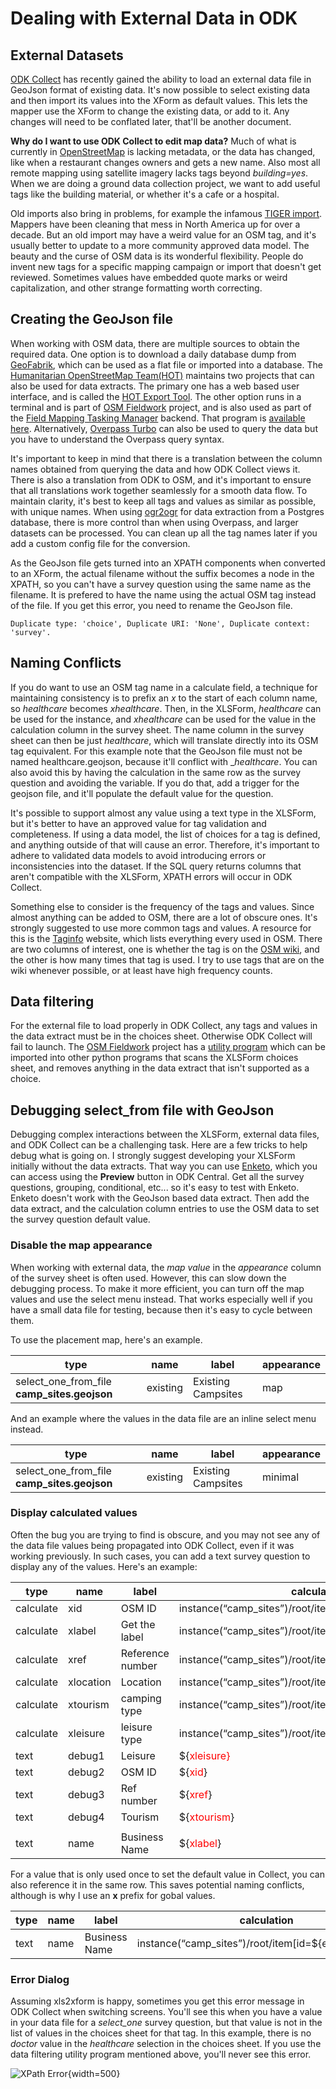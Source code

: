 # Dealing with External Data in ODK

## External Datasets

[ODK Collect](https://www.getodk.org) has recently gained the ability
to load an external data file in GeoJson format of existing data. It's
now possible to select existing data and then import its values into
the XForm as default values. This lets the mapper use the XForm to
change the existing data, or add to it. Any changes will need to be
conflated later, that'll be another document.

**Why do I want to use ODK Collect to edit map data?** Much of what is
currently in [OpenStreetMap](https:www.openstreetmap.org) is lacking
metadata, or the data has changed, like when a restaurant changes
owners and gets a new name. Also most all remote mapping using
satellite imagery lacks tags beyond _building=yes_. When we are doing
a ground data collection project, we want to add useful tags like the
building material, or whether it's a cafe or a hospital.

Old imports also bring in problems, for example the infamous [TIGER
import](https://wiki.openstreetmap.org/wiki/TIGER). Mappers have been
cleaning that mess in North America up for over a decade. But an old
import may have a weird value for an OSM tag, and it's usually better
to update to a more community approved data model. The beauty and the
curse of OSM data is its wonderful flexibility. People do invent new
tags for a specific mapping campaign or import that doesn't get
reviewed. Sometimes values have embedded quote marks or weird
capitalization, and other strange formatting worth correcting.

## Creating the GeoJson file

When working with OSM data, there are multiple sources to obtain the
required data. One option is to download a daily database dump from
[GeoFabrik](http://download.geofabrik.de/index.html), which can be
used as a flat file or imported into a database. The [Humanitarian
OpenStreetMap Team(HOT)](https://www.hotosm.org) maintains two
projects that can also be used for data extracts. The primary one has
a web based user interface, and is called the [HOT Export
Tool](https://export.hotosm.org/en/v3/). The other option runs in a
terminal and is part of [OSM
Fieldwork](https://github.com/hotosm/osm-fieldwork/wiki) project, and
is also used as part of the [Field Mapping Tasking
Manager](https://github.com/hotosm/fmtm/wiki) backend. That program is
[available
here](https://github.com/hotosm/osm-fieldwork/blob/main/osm_fieldwork/make_data_extract.py). Alternatively,
[Overpass Turbo](https://overpass-turbo.eu/) can also be used to query
the data but you have to understand the Overpass query syntax.

It's important to keep in mind that there is a translation between
the column names obtained from querying the data and how ODK Collect
views it. There is also a translation from ODK to OSM, and it's
important to ensure that all translations work together seamlessly for
a smooth data flow. To maintain clarity, it's best to keep all tags
and values as similar as possible, with unique names. When using
[ogr2ogr](https://gdal.org/programs/ogr2ogr.html) for data extraction
from a Postgres database, there is more control than when using
Overpass, and larger datasets can be processed. You can clean up all
the tag names later if you add a custom config file for the
conversion.

As the GeoJson file gets turned into an XPATH components when
converted to an XForm, the actual filename without the suffix becomes
a node in the XPATH, so you can't have a survey question using the
same name as the filename. It is prefered to have the name using the
actual OSM tag instead of the file. If you get this error, you need to
rename the GeoJson file.

    Duplicate type: 'choice', Duplicate URI: 'None', Duplicate context: 'survey'.

## Naming Conflicts

If you do want to use an OSM tag name in a calculate field, a
technique for maintaining consistency is to prefix an _x_ to the start
of each column name, so _healthcare_ becomes _xhealthcare_. Then, in
the XLSForm, _healthcare_ can be used for the instance, and
_xhealthcare_ can be used for the value in the calculation column in
the survey sheet. The name column in the survey sheet can then be just
_healthcare_, which will translate directly into its OSM tag
equivalent. For this example note that the GeoJson file must not be
named healthcare.geojson, because it'll conflict with
\__healthcare_. You can also avoid this by having the calculation in
the same row as the survey question and avoiding the variable. If you
do that, add a trigger for the geojson file, and it'll populate the
default value for the question.

It's possible to support almost any value using a text type in the
XLSForm, but it's better to have an approved value for tag validation
and completeness. If using a data model, the list of choices for a tag
is defined, and anything outside of that will cause an
error. Therefore, it's important to adhere to validated data models to
avoid introducing errors or inconsistencies into the dataset. If the
SQL query returns columns that aren't compatible with the XLSForm,
XPATH errors will occur in ODK Collect.

Something else to consider is the frequency of the tags and
values. Since almost anything can be added to OSM, there are a lot of
obscure ones. It's strongly suggested to use more common tags and
values. A resource for this is the
[Taginfo](https://taginfo.openstreetmap.org/) website, which lists
everything every used in OSM. There are two columns of interest, one
is whether the tag is on the [OSM
wiki](https://wiki.openstreetmap.org/wiki/Map_features), and the other
is how many times that tag is used. I try to use tags that are on the
wiki whenever possible, or at least have high frequency counts.

## Data filtering

For the external file to load properly in ODK Collect, any tags and
values in the data extract must be in the choices sheet. Otherwise ODK
Collect will fail to launch. The [OSM
Fieldwork](https://github.com/hotosm/osm-fieldwork/wiki) project has a
[utility
program](https://github.com/hotosm/osm-fieldwork/blob/main/osm_fieldwork/filter_data.py)
which can be imported into other python programs that scans the
XLSForm choices sheet, and removes anything in the data extract that
isn't supported as a choice.

## Debugging select_from file with GeoJson

Debugging complex interactions between the XLSForm, external data
files, and ODK Collect can be a challenging task. Here are a few
tricks to help debug what is going on. I strongly suggest developing
your XLSForm initially without the data extracts. That way you can use
[Enketo](https://enketo.org/), which you can access using the
**Preview** button in ODK Central. Get all the survey questions,
grouping, conditional, etc... so it's easy to test with
Enketo. Enketo doesn't work with the GeoJson based data extract. Then
add the data extract, and the calculation column entries to use the
OSM data to set the survey question default value.

### Disable the map appearance

When working with external data, the _map value_ in the _appearance_
column of the survey sheet is often used. However, this can slow down
the debugging process. To make it more efficient, you can turn off the
map values and use the select menu instead. That works especially well
if you have a small data file for testing, because then it's easy to
cycle between them.

To use the placement map, here's an example.

| type                                        | name     | label              | appearance |
| ------------------------------------------- | -------- | ------------------ | ---------- |
| select_one_from_file **camp_sites.geojson** | existing | Existing Campsites | map        |

And an example where the values in the data file are an inline select
menu instead.

| type                                        | name     | label              | appearance |
| ------------------------------------------- | -------- | ------------------ | ---------- |
| select_one_from_file **camp_sites.geojson** | existing | Existing Campsites | minimal    |

### Display calculated values

Often the bug you are trying to find is obscure, and you may not see
any of the data file values being propagated into ODK Collect, even if
it was working previously. In such cases, you can add a text survey
question to display any of the values. Here's an example:

| type      | name      | label            | calculation                                               | trigger     |
| --------- | --------- | ---------------- | --------------------------------------------------------- | ----------- |
| calculate | xid       | OSM ID           | instance(“camp_sites”)/root/item[id=${existing}]/id       |
| calculate | xlabel    | Get the label    | instance(“camp_sites”)/root/item[id=${existing}]/title    |             |
| calculate | xref      | Reference number | instance(“camp_sites”)/root/item[id=${existing}]/ref      |             |
| calculate | xlocation | Location         | instance(“camp_sites”)/root/item[id=${existing}]/geometry |             |
| calculate | xtourism  | camping type     | instance(“camp_sites”)/root/item[id=${existing}]/tourism  |             |
| calculate | xleisure  | leisure type     | instance(“camp_sites”)/root/item[id=${existing}]/leisure  |             |
| text      | debug1    | Leisure          | ${<span style="color:red">xleisure}                       | ${existing} |
| text      | debug2    | OSM ID           | ${<span style="color:red">xid</span>}                     | ${existing} |
| text      | debug3    | Ref number       | ${<span style="color:red">xref</span>}                    | ${existing} |
| text      | debug4    | Tourism          | ${<span style="color:red">xtourism</span>}                | ${existing} |
|           |           |                  |                                                           |             |
| text      | name      | Business Name    | ${<span style="color:red">xlabel</span>}                  | ${existing} |

For a value that is only used once to set the default value in
Collect, you can also reference it in the same row. This saves
potential naming conflicts, although is why I use an **x** prefix for
gobal values.

| type | name | label         | calculation                                           | trigger     |
| ---- | ---- | ------------- | ----------------------------------------------------- | ----------- |
| text | name | Business Name | instance(“camp_sites”)/root/item[id=${existing}]/name | ${existing} |

### Error Dialog

Assuming xls2xform is happy, sometimes you get this error message in
ODK Collect when switching screens. You'll see this when you have a
value in your data file for a _select_one_ survey question, but that
value is not in the list of values in the choices sheet for that tag. In
this example, there is no _doctor_ value in the _healthcare_
selection in the choices sheet. If you use the data filtering utility
program mentioned above, you'll never see this error.

![XPath Error](xlsimages/image1.jpg){width=500}
